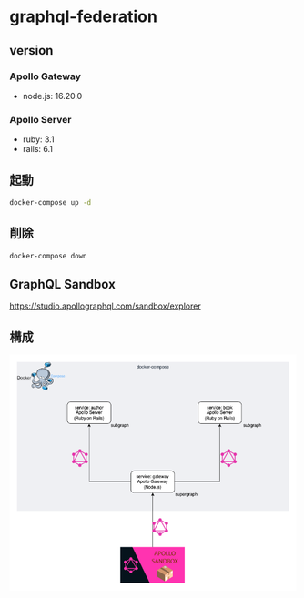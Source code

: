 # graphql-federation

## version
### Apollo Gateway
- node.js: 16.20.0

### Apollo Server
- ruby: 3.1
- rails: 6.1

## 起動
```bash
docker-compose up -d
```

## 削除
```bash
docker-compose down
```

## GraphQL Sandbox

https://studio.apollographql.com/sandbox/explorer


## 構成
![image](assets/graphql-federation.drawio.png)
